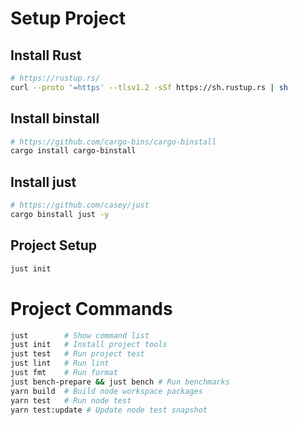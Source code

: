 # Setup Project

## Install Rust

```bash
# https://rustup.rs/
curl --proto '=https' --tlsv1.2 -sSf https://sh.rustup.rs | sh
```

## Install binstall

```bash
# https://github.com/cargo-bins/cargo-binstall
cargo install cargo-binstall
```

## Install just

```bash
# https://github.com/casey/just
cargo binstall just -y
```

## Project Setup

```bash
just init
```

# Project Commands

```bash
just        # Show command list
just init   # Install project tools
just test   # Run project test
just lint   # Run lint
just fmt    # Run format
just bench-prepare && just bench # Run benchmarks
yarn build  # Build node workspace packages
yarn test   # Run node test
yarn test:update # Update node test snapshot
```

